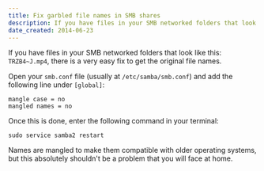 ```yaml
---
title: Fix garbled file names in SMB shares
description: If you have files in your SMB networked folders that look like this: TRZB4~J.mp4, there is a very easy fix to get the original file names.
date_created: 2014-06-23
---
```


If you have files in your SMB networked folders that look like this: `TRZB4~J.mp4`, there is a very easy fix to get the original file names.

Open your `smb.conf` file (usually at `/etc/samba/smb.conf`) and add the following line under `[global]`:

```
mangle case = no
mangled names = no

```

Once this is done, enter the following command in your terminal:

```
sudo service samba2 restart

```

Names are mangled to make them compatible with older operating systems, but this absolutely shouldn't be a problem that you will face at home.

